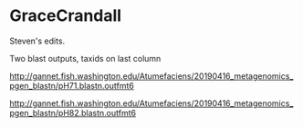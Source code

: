 # GraceCrandall


Steven's edits.



Two blast outputs, taxids on last column

http://gannet.fish.washington.edu/Atumefaciens/20190416_metagenomics_pgen_blastn/pH71.blastn.outfmt6

http://gannet.fish.washington.edu/Atumefaciens/20190416_metagenomics_pgen_blastn/pH82.blastn.outfmt6

